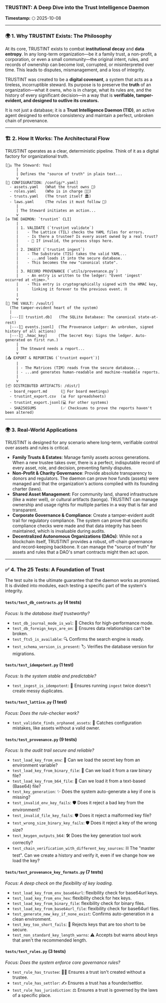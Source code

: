 ### TRUSTINT: A Deep Dive into the Trust Intelligence Daemon

**Timestamp:** ⬡ 2025-10-08

---

### 🌍 1. Why TRUSTINT Exists: The Philosophy

At its core, TRUSTINT exists to combat **institutional decay** and **data entropy**. In any long-term organization—be it a family trust, a non-profit, a corporation, or even a small community—the original intent, rules, and records of ownership can become lost, corrupted, or misinterpreted over time. This leads to disputes, mismanagement, and a loss of integrity.

TRUSTINT was created to be a **digital covenant**, a system that acts as a tireless, incorruptible steward. Its purpose is to preserve the **truth** of an organization—what it owns, who is in charge, what its rules are, and the history of every significant decision—in a way that is **verifiable, tamper-evident, and designed to outlive its creators.**

It is not just a database; it is a **Trust Intelligence Daemon (TID)**, an active agent designed to enforce consistency and maintain a perfect, unbroken chain of provenance.

---

### 🏗️ 2. How It Works: The Architectural Flow

TRUSTINT operates as a clear, deterministic pipeline. Think of it as a digital factory for organizational truth.

```
[🧑‍⚖️ The Steward: You]
     |
     | Defines the "source of truth" in plain text...
     v
[📝 CONFIGURATION: /config/*.yaml]
  - assets.yaml   (What the trust owns 🏡)
  - roles.yaml    (Who is in charge 👨‍💼)
  - trusts.yaml   (The trust itself 🏛️)
  - laws.yaml     (The rules it must follow 📜)
     |
     | The Steward initiates an action...
     v
[⚙️ THE DAEMON: `trustint` CLI]
     |
     | 1. VALIDATE (`trustint validate`)
     |    - The Lattice (TIL) checks the YAML files for errors.
     |    - Is there a trustee? Is every asset owned by a real trust?
     |    - 🛑 If invalid, the process stops here.
     |
     | 2. INGEST (`trustint ingest`)
     |    - The Substrate (TIS) takes the valid YAML...
     |    - ...and loads it into the secure database.
     |    - This becomes the new "canonical state".
     |
     | 3. RECORD PROVENANCE (`utils/provenance.py`)
     |    - An entry is written to the ledger: "Event 'ingest' occurred at <time>."
     |    - This entry is cryptographically signed with the HMAC key,
     |      linking it forever to the previous event. ⛓️
     |
     v
[🔐 THE VAULT: /vault/]
  (The tamper-evident heart of the system)
  |
  |---[🗄️ trustint.db]   (The SQLite Database: The canonical state-at-rest)
  |---[🧾 events.jsonl]  (The Provenance Ledger: An unbroken, signed history of all actions)
  |---[🔑 .hmac_key]     (The Secret Key: Signs the ledger. Auto-generated on first run.)
     |
     | The Steward needs a report...
     v
[📤 EXPORT & REPORTING (`trustint export`)]
     |
     | - The Matrices (TIM) reads from the secure database...
     | - ...and generates human-readable and machine-readable reports.
     |
     v
[📦 DISTRIBUTED ARTIFACTS: /dist/]
  - board_report.md      (📄 For board meetings)
  - trustint_export.csv  (📊 For spreadsheets)
  - trustint_export.jsonl(💻 For other systems)
  - SHA256SUMS           (✅ Checksums to prove the reports haven't been altered)
```

---

### 🌍 3. Real-World Applications

TRUSTINT is designed for any scenario where long-term, verifiable control over assets and rules is critical.

*   **Family Trusts & Estates**: Manage family assets across generations. When a new trustee takes over, there is a perfect, indisputable record of every asset, role, and decision, preventing family disputes.
*   **Non-Profit & Charity Governance**: Provide absolute transparency to donors and regulators. The daemon can prove how funds (assets) were managed and that the organization's actions complied with its founding charter (laws).
*   **Shared Asset Management**: For community land, shared infrastructure (like a water well), or cultural artifacts (taonga). TRUSTINT can manage ownership and usage rights for multiple parties in a way that is fair and transparent.
*   **Corporate Governance & Compliance**: Create a tamper-evident audit trail for regulatory compliance. The system can prove that specific compliance checks were made and that data integrity has been maintained, which is invaluable during audits.
*   **Decentralized Autonomous Organizations (DAOs)**: While not a blockchain itself, TRUSTINT provides a robust, off-chain governance and record-keeping backbone. It can manage the "source of truth" for assets and rules that a DAO's smart contracts might then act upon.

---

### ✅ 4. The 25 Tests: A Foundation of Trust

The test suite is the ultimate guarantee that the daemon works as promised. It is divided into modules, each testing a specific part of the system's integrity.

#### **`tests/test_db_contracts.py` (4 tests)**
*Focus: Is the database itself trustworthy?*
*   `test_db_journal_mode_is_wal`: 🚀 Checks for high-performance mode.
*   `test_db_foreign_keys_are_on`: 🔗 Ensures data relationships can't be broken.
*   `test_fts5_is_available`: 🔍 Confirms the search engine is ready.
*   `test_schema_version_is_present`: 🏷️ Verifies the database version for migrations.

#### **`tests/test_idempotent.py` (1 test)**
*Focus: Is the system stable and predictable?*
*   `test_ingest_is_idempotent`: 🔁 Ensures running `ingest` twice doesn't create messy duplicates.

#### **`tests/test_lattice.py` (1 test)**
*Focus: Does the rule-checker work?*
*   `test_validate_finds_orphaned_assets`: 🧐 Catches configuration mistakes, like assets without a valid owner.

#### **`tests/test_provenance.py` (9 tests)**
*Focus: Is the audit trail secure and reliable?*
*   `test_load_key_from_env`: 🔑 Can we load the secret key from an environment variable?
*   `test_load_key_from_binary_file`: 🔑 Can we load it from a raw binary file?
*   `test_load_key_from_b64_file`: 🔑 Can we load it from a text-based (Base64) file?
*   `test_key_generation`: ✨ Does the system auto-generate a key if one is missing?
*   `test_invalid_env_key_fails`: 🛡️ Does it reject a bad key from the environment?
*   `test_invalid_file_key_fails`: 🛡️ Does it reject a malformed key file?
*   `test_wrong_size_binary_key_fails`: 🛡️ Does it reject a key of the wrong size?
*   `test_keygen_outputs_b64`: 🛠️ Does the key generation tool work correctly?
*   `test_chain_verification_with_different_key_sources`: ⛓️ The "master test". Can we create a history and verify it, even if we change how we load the key?

#### **`tests/test_provenance_key_formats.py` (7 tests)**
*Focus: A deep check on the flexibility of key loading.*
*   `test_load_key_from_env_base64url`: flexibility check for base64url keys.
*   `test_load_key_from_env_hex`: flexibility check for hex keys.
*   `test_load_key_from_binary_file`: flexibility check for binary files.
*   `test_load_key_from_base64url_file`: flexibility check for base64url files.
*   `test_generate_new_key_if_none_exist`: Confirms auto-generation in a clean environment.
*   `test_key_too_short_fails`: 📏 Rejects keys that are too short to be secure.
*   `test_non_standard_key_length_warns`: ⚠️ Accepts but warns about keys that aren't the recommended length.

#### **`tests/test_rules.py` (3 tests)**
*Focus: Does the system enforce core governance rules?*
*   `test_rule_has_trustee`: 👨‍💼 Ensures a trust isn't created without a trustee.
*   `test_rule_has_settlor`: ✍️ Ensures a trust has a founder/settlor.
*   `test_rule_has_jurisdiction`: ⚖️ Ensures a trust is governed by the laws of a specific place.

